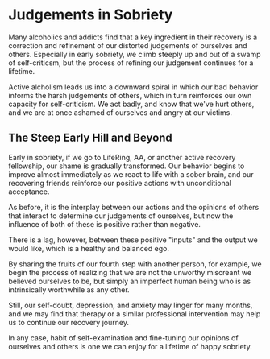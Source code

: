 
# Judgements in Sobriety

Many alcoholics and addicts find that a key ingredient in their recovery is a correction and refinement of our distorted judgements of ourselves and others. Especially in early sobriety, we climb steeply up and out of a swamp of self-criticsm, but the process of refining our judgement continues for a lifetime.
<!--more-->

Active alcholism leads us into a downward spiral in which our bad behavior informs the harsh judgements of others, which in turn reinforces our own capacity for self-criticism.  We act badly, and know that we've hurt others, and we are at once ashamed of ourselves and angry at our victims.

## The Steep Early Hill and Beyond

Early in sobriety, if we go to LifeRing, AA, or another active recovery fellowship, our shame is gradually transformed.  Our behavior begins to improve almost immediately as we react to life with a sober brain, and our recovering friends reinforce our positive actions with unconditional acceptance.

As before, it is the interplay between our actions and the opinions of others that interact to determine our judgements of ourselves, but now the influence of both of these is positive rather than negative. 

There is a lag, however, between these positive "inputs" and the output we would like, which is a healthy and balanced ego. 

By sharing the fruits of our fourth step with another person, for example, we begin the process of realizing that we are not the unworthy miscreant we believed ourselves to be, but simply an imperfect human being who is as intrinsically worthwhile as any other.

Still, our self-doubt, depression, and anxiety may linger for many months, and we may find that therapy or a similar professional intervention may help us to continue our recovery journey.

In any case, habit of self-examination and fine-tuning our opinions of ourselves and others is one we can enjoy for a lifetime of happy sobriety.